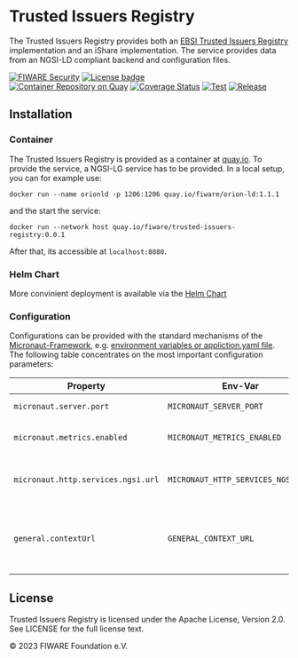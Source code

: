 # Trusted Issuers Registry

The Trusted Issuers Registry provides both an [EBSI Trusted Issuers Registry](https://api-pilot.ebsi.eu/docs/apis/trusted-issuers-registry/v4#/) implementation and an iShare implementation. The service provides data from an NGSI-LD compliant backend and configuration files.

[![FIWARE Security](https://nexus.lab.fiware.org/repository/raw/public/badges/chapters/security.svg)](https://www.fiware.org/developers/catalogue/)
[![License badge](https://img.shields.io/github/license/fiware/trusted-issuers-list.svg)](https://opensource.org/licenses/Apache-2.0)<br>
[![Container Repository on Quay](https://img.shields.io/badge/quay.io-fiware%2Ftrusted--issuers--registry-grey?logo=red%20hat&labelColor=EE0000 "Container Repository on Quay")](https://quay.io/repository/fiware/trusted-issuers-registry)
[![Coverage Status](https://coveralls.io/repos/github/fiware/trusted-issuers-registry/badge.svg?branch=main)](https://coveralls.io/github/fiware/trusted-issuers-registry?branch=main)
[![Test](https://github.com/FIWARE/trusted-issuers-registry/actions/workflows/test.yaml/badge.svg)](https://github.com/FIWARE/trusted-issuers-registry/actions/workflows/test.yaml)
[![Release](https://github.com/fiware/trusted-issuers-registry/actions/workflows/release.yml/badge.svg)](https://github.com/FIWARE/trusted-issuers-registry/actions/workflows/release.yml)

## Installation
### Container

The Trusted Issuers Registry is provided as a container at [quay.io](https://quay.io/repository/fiware/trusted-issuers-registry).
To provide the service, a NGSI-LG service has to be provided. In a local setup, you can for example use:
```shell
docker run --name orionld -p 1206:1206 quay.io/fiware/orion-ld:1.1.1
```
and the start the service:
```shell
docker run --network host quay.io/fiware/trusted-issuers-registry:0.0.1
```
After that, its accessible at ```localhost:8080```.
### Helm Chart

More convinient deployment is available via the [Helm Chart](https://github.com/FIWARE/helm-charts/tree/main/charts/trusted-issuers-registry)

### Configuration

Configurations can be provided with the standard mechanisms of the [Micronaut-Framework](https://micronaut.io/), e.g. [environment variables or appliction.yaml file](https://docs.micronaut.io/3.1.3/guide/index.html#configurationProperties).
The following table concentrates on the most important configuration parameters:

| Property                           | Env-Var                            | Description                                                  | Default                   |
|------------------------------------|------------------------------------|--------------------------------------------------------------|---------------------------|
| `micronaut.server.port`            | `MICRONAUT_SERVER_PORT`            | Server port to be used.                                      | 8080                      |
| `micronaut.metrics.enabled`        | `MICRONAUT_METRICS_ENABLED`        | Enable the metrics gathering                                 | true                      |
| `micronaut.http.services.ngsi.url` | `MICRONAUT_HTTP_SERVICES_NGSI_URL` | Url of the backing NGSI-LD broker                            | ```http://ngsi-ld:1026``` |
| `general.contextUrl`               | `GENERAL_CONTEXT_URL`              | URL of the Context file to be used when accessing the broker | ``````                    |


## License

Trusted Issuers Registry is licensed under the Apache License, Version 2.0. See LICENSE for the full license text.

© 2023 FIWARE Foundation e.V.
